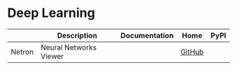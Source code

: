 Deep Learning
===

|        | Description            | Documentation | Home                                           | PyPI |
| ------ | ---------------------- | ------------- | ---------------------------------------------- | ---- |
| Netron | Neural Networks Viewer |               | [GitHub](https://github.com/lutzroeder/Netron) |      |

